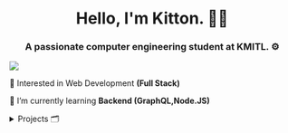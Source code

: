 <h1 align="center">Hello, I'm Kitton. 👋🏻</h1>
<h3 align="center">A passionate computer engineering student at KMITL. ⚙</h3>
<img src="https://raw.githubusercontent.com/halfrost/halfrost/master/icons/header_1.png">

<p>🥰 Interested in Web Development <b>(Full Stack)</b></p>
<p>🚀 I’m currently learning <b>Backend (GraphQL,Node.JS)</b></p>
<details>
  <summary>Projects 🗂</summary>
  <ul>
    <li><a target="_blank" href="https://github.com/Kittonn/Covid-Tracker">Covid Tracker</a> <a target="_blank" href="https://covid-tracker-thailand.vercel.app/">(live)</a></li>
    <li><a target="_blank" href="https://github.com/Kittonn/Periodic-Table">Periodic Table</a> </li>
    <li><a target="_blank" href="https://github.com/Kittonn/Vocab-Store">Vocab Store</a> <a target="_blank" href="https://vocab-store.vercel.app/">(live)</a></li>
    <li><a target="_blank" href="https://github.com/Kittonn/CssBattle">CSS Battle</a> (work in progress)</li>
    <li><a target="_blank" href="https://github.com/Kittonn/Dev-Challenges">Dev Challenges</a> (work in progress)</li>
    <li><a target="_blank" href="https://github.com/Kittonn/Frontend-Mentor-Challenges">Frontend Mentor Challenges</a> (work in progress)</li>
  </ul>
</details>

